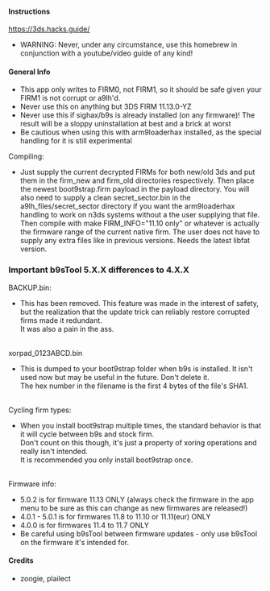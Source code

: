 #### Instructions

https://3ds.hacks.guide/<br>
- WARNING: Never, under any circumstance, use this homebrew in conjunction with a youtube/video guide of any kind!<br>

#### General Info

- This app only writes to FIRM0, not FIRM1, so it should be safe given your FIRM1 is not corrupt or a9lh'd.<br>
- Never use this on anything but 3DS FIRM 11.13.0-YZ<br>
- Never use this if sighax/b9s is already installed (on any firmware)! The result will be a sloppy uninstallation at best and a brick at worst<br>
- Be cautious when using this with arm9loaderhax installed, as the special handling for it is still experimental

Compiling: 
- Just supply the current decrypted FIRMs for both new/old 3ds and put them in the firm_new and firm_old 
directories respectively. Then place the newest boot9strap.firm payload in the payload directory. You will also
need to supply a clean secret_sector.bin in the a9lh_files/secret_sector directory if you want the arm9loaderhax
handling to work on n3ds systems without a the user supplying that file. Then compile with
make FIRM_INFO="11.10 only" or whatever is actually the firmware range of the current native firm.
The user does not have to supply any extra files like in previous versions. Needs the latest libfat version.

### Important b9sTool 5.X.X differences to 4.X.X

BACKUP.bin:<br>
- This has been removed. This feature was made in the interest of safety, but the realization that the update trick can reliably restore corrupted firms made it redundant.<br>
It was also a pain in the ass.<br><br>

xorpad_0123ABCD.bin<br>
- This is dumped to your boot9strap folder when b9s is installed. It isn't used now but may be useful in the future. Don't delete it.<br>
The hex number in the filename is the first 4 bytes of the file's SHA1.<br><br>

Cycling firm types:<br>
- When you install boot9strap multiple times, the standard behavior is that it will cycle between b9s and stock firm.<br>
Don't count on this though, it's just a property of xoring operations and really isn't intended.<br>
It is recommended you only install boot9strap once.<br><br>

Firmware info:<br>
- 5.0.2 is for firmware 11.13 ONLY (always check the firmware in the app menu to be sure as this can change as new firmwares are released!)<br>
- 4.0.1 - 5.0.1 is for firmwares 11.8 to 11.10 or 11.11(eur) ONLY<br>
- 4.0.0 is for firmwares 11.4 to 11.7 ONLY<br>
- Be careful using b9sTool between firmware updates -  only use b9sTool on the firmware it's intended for.<br>

#### Credits

+ zoogie, plailect

